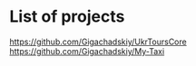 # List of projects
https://github.com/Gigachadskiy/UkrToursCore
https://github.com/Gigachadskiy/My-Taxi
